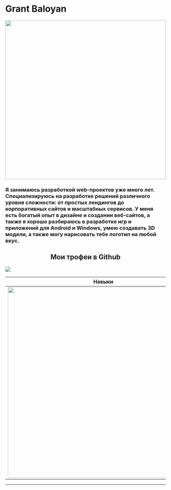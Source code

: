 # Grant Baloyan
<img style="width: 100%;height: 500px;" src="http://grant.uxp.ru/github/3.png" />
<h3>Я занимаюсь разработкой web-проектов уже много лет. Специализируюсь на разработке решений различного уровня сложности: от простых лендингов до корпоративных сайтов и масштабных сервисов. У меня есть богатый опыт в дизайне и создании веб-сайтов, а также я хорошо разбираюсь в разработке игр и приложений для Android и Windows, умею создавать 3D модели, а также могу нарисовать тебе логотип на любой вкус. </h3>
<p align="center">  
  <h2 align="center">Мои трофеи в Github</h2>
</p>

<img src="https://github-profile-trophy.vercel.app/?username=GRANT-BALOYAN&theme=radical&margin-w=40&margin-h=40" />  

<p align="center">


|Навыки|Услуги|
|-|-|
|<img style="height:600px;" src="http://grant.uxp.ru/github/1.png" />|<img style="height:600px;" src="http://grant.uxp.ru/github/4.png" />
***
